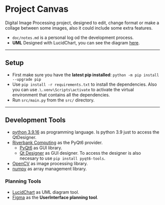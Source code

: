 # Project Canvas

Digital Image Processing project, designed to edit, change format or make a collage between some images, also it could include some extra features.

- `doc/notes.md` is a personal log od the development process.
- **UML** Designed with LucidChart, you can see the diagram [here](https://lucid.app/lucidchart/06438ddf-70b4-4447-b708-2d4638cbfd79/edit?viewport_loc=318%2C367%2C2424%2C1216%2CvDxaZDTm0GVt&invitationId=inv_4ad1f930-406d-4b79-9583-730b083a4bd5).

----

## Setup

- First make sure you have the **latest pip installed**: `python -m pip install --upgrade pip`
- Use `pip install -r requirements.txt` to install the dependencies. Also you can use .`\.venv\Scripts\activate` to activate the virtual environment that contains all the dependencies.
- Run `src/main.py` from the `src/` directory.

----

## Development Tools

- [python 3.9.16](https://www.python.org/) as programming language. Is python 3.9 just to access the QtDesigner.
- [Riverbank Computing](https://www.riverbankcomputing.com/) as the PyQt6 provider.
  - [PyQt6](https://pypi.org/project/PyQt6/) as GUI library.
  - [Qt Designer](https://build-system.fman.io/qt-designer-download) as GUI designer. To access the designer is also necesary to use `pip install pyqt6-tools`.
- [OpenCV](https://pypi.org/project/opencv-python/) as image processing library.
- [numpy](https://numpy.org/) as array management library.

### Planning Tools

- [LucidChart](https://www.lucidchart.com/) as UML diagram tool.
- [Figma](https://figma.com/) as the **UserInterface planning tool**.
